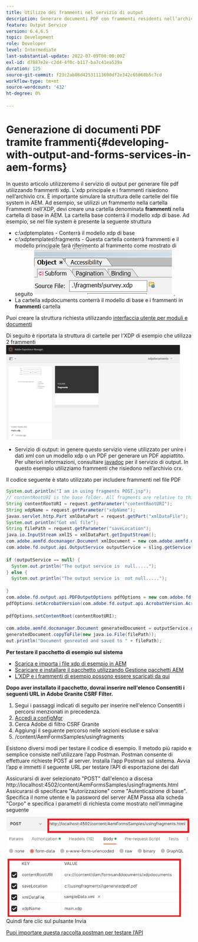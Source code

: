 ```yaml
---
title: Utilizzo dei frammenti nel servizio di output
description: Generare documenti PDF con frammenti residenti nell’archivio crx
feature: Output Service
version: 6.4,6.5
topic: Development
role: Developer
level: Intermediate
last-substantial-update: 2022-07-09T00:00:00Z
exl-id: d7887e2e-c2d4-4f0c-b117-ba7c41ea539a
duration: 125
source-git-commit: f23c2ab86d42531113690df2e342c65060b5c7cd
workflow-type: tm+mt
source-wordcount: '432'
ht-degree: 0%

---
```


# Generazione di documenti PDF tramite frammenti{#developing-with-output-and-forms-services-in-aem-forms}


In questo articolo utilizzeremo il servizio di output per generare file pdf utilizzando frammenti xdp. L’xdp principale e i frammenti risiedono nell’archivio crx. È importante simulare la struttura delle cartelle del file system in AEM. Ad esempio, se utilizzi un frammento nella cartella Frammenti nell’XDP, devi creare una cartella denominata **frammenti** nella cartella di base in AEM. La cartella base conterrà il modello xdp di base. Ad esempio, se nel file system è presente la seguente struttura
* c:\xdptemplates - Conterrà il modello xdp di base
* c:\xdptemplates\fragments - Questa cartella conterrà frammenti e il modello principale farà riferimento al frammento come mostrato di seguito
  ![fragment-xdp](assets/survey-fragment.png).
* La cartella xdpdocuments conterrà il modello di base e i frammenti in **frammenti** cartella

Puoi creare la struttura richiesta utilizzando [interfaccia utente per moduli e documenti](http://localhost:4502/aem/forms.html/content/dam/formsanddocuments)

Di seguito è riportata la struttura di cartelle per l’XDP di esempio che utilizza 2 frammenti
![forms&amp;document](assets/fragment-folder-structure-ui.png)


* Servizio di output: in genere questo servizio viene utilizzato per unire i dati xml con un modello xdp o un PDF per generare un PDF appiattito. Per ulteriori informazioni, consultare [javadoc](https://helpx.adobe.com/experience-manager/6-5/forms/javadocs/index.html?com/adobe/fd/output/api/OutputService.html) per il servizio di output. In questo esempio utilizziamo frammenti che risiedono nell’archivio crx.


Il codice seguente è stato utilizzato per includere frammenti nel file PDF

```java
System.out.println("I am in using fragments POST.jsp");
// contentRootURI is the base folder. All fragments are relative to this folder
String contentRootURI = request.getParameter("contentRootURI");
String xdpName = request.getParameter("xdpName");
javax.servlet.http.Part xmlDataPart = request.getPart("xmlDataFile");
System.out.println("Got xml file");
String filePath = request.getParameter("saveLocation");
java.io.InputStream xmlIS = xmlDataPart.getInputStream();
com.adobe.aemfd.docmanager.Document xmlDocument = new com.adobe.aemfd.docmanager.Document(xmlIS);
com.adobe.fd.output.api.OutputService outputService = sling.getService(com.adobe.fd.output.api.OutputService.class);

if (outputService == null) {
  System.out.println("The output service is  null.....");
} else {
  System.out.println("The output service is  not null.....");

}
com.adobe.fd.output.api.PDFOutputOptions pdfOptions = new com.adobe.fd.output.api.PDFOutputOptions();
pdfOptions.setAcrobatVersion(com.adobe.fd.output.api.AcrobatVersion.Acrobat_11);

pdfOptions.setContentRoot(contentRootURI);

com.adobe.aemfd.docmanager.Document generatedDocument = outputService.generatePDFOutput(xdpName, xmlDocument, pdfOptions);
generatedDocument.copyToFile(new java.io.File(filePath));
out.println("Document genreated and saved to " + filePath);
```

**Per testare il pacchetto di esempio sul sistema**

* [Scarica e importa i file xdp di esempio in AEM](assets/xdp-templates-fragments.zip)
* [Scaricare e installare il pacchetto utilizzando Gestione pacchetti AEM](assets/using-fragments-assets.zip)
* [L’XDP e i frammenti di esempio possono essere scaricati da qui](assets/xdptemplates.zip)

**Dopo aver installato il pacchetto, dovrai inserire nell&#39;elenco Consentiti i seguenti URL in Adobe Granite CSRF Filter.**

1. Segui i passaggi indicati di seguito per inserire nell&#39;elenco Consentiti i percorsi menzionati in precedenza.
1. [Accedi a configMgr](http://localhost:4502/system/console/configMgr)
1. Cerca Adobe di filtro CSRF Granite
1. Aggiungi il seguente percorso nelle sezioni escluse e salva
1. /content/AemFormsSamples/usingfragments

Esistono diversi modi per testare il codice di esempio. Il metodo più rapido e semplice consiste nell’utilizzare l’app Postman. Postman consente di effettuare richieste POST al server. Installa l’app Postman sul sistema.
Avvia l’app e immetti il seguente URL per testare l’API di esportazione dei dati

Assicurarsi di aver selezionato &quot;POST&quot; dall&#39;elenco a discesa http://localhost:4502/content/AemFormsSamples/usingfragments.html Assicurarsi di specificare &quot;Autorizzazione&quot; come &quot;Autenticazione di base&quot;. Specifica il nome utente e la password del server AEM Passa alla scheda &quot;Corpo&quot; e specifica i parametri di richiesta come mostrato nell’immagine seguente
![esportare](assets/using-fragment-postman.png)
Quindi fare clic sul pulsante Invia

[Puoi importare questa raccolta postman per testare l’API](assets/usingfragments.postman_collection.json)
